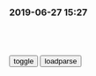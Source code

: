 ### 2019-06-27 15:27

```note
```

<table id="tbc" style="white-space:pre-wrap">
</table>
<button onclick="toggleb()">toggle</button>
<button onclick="loadparse()">loadparse</button>
<br>
<!-- 🌸<br>🍅-　-🍑<hr>🍀 --> <textarea rows="30" cols="100" style="display: none" id="tar">

终虢合伙人

勾践，文种，
苟富贵，走狗烹。

山东六国合纵，
踌躇而雁行。

萧何，韩信，郦生，
交相害，兼相坑。

十八路诸侯分崩，
势利使人争。

吕布，丁原，董仲颖，
李傕郭汜大交兵，
凉州内耗空。
西北归马腾。

孙刘联盟，
赤壁，夷陵。

浪花淘尽英雄，
都付笑谈中。

崇焕，文龙。
达开，秀清。

湘军，绿营。
孙文，黄兴。

作霖，松龄，
学良，宇霆。

彭帅，林总。
要帮，小屏。

舟子，罗玉龙
冯君，沈勇鹏
牛裙，冯拱。
奇至，大冰。
达叔，周星星。
挚有二斑送残生，德芸实亡仅存名。

一人是条龙，十人反为虫。
合而不同谓双赢，浑身是铁几根钉？
彼此做对冲，三僧水桶空。
省下无用功，干啥啥可成。

董卓死后，西凉军团为什么会走向没落？
https://mbd.baidu.com/newspage/data/landingsuper?context=%7B%22nid%22%3A%22news_9468911245605075085%22%7D&n_type=1&p_from=3

<font size="1" style="color:#DCDCDC">2022-08-17</font>

铺凉席，烧火炕。
穿棉袄，钻冰箱。
咖啡送下安眠药，
生发剂掺脱毛膏。
先吃通便灵，
再服泻立停。
千把人烧大钱拦网，
一亿人费小钱番蔷。
消灭百万虢敏挡，
不死阵前死朝堂。
内耗喜羊羊，
乐坏灰红两太狼。

长沙持续高温 一冰雕馆里市民穿棉衣打麻将
http://society.huanqiu.com/photonew/2017-07/2878117.html

据日本《朝日新闻》18日披露，美g“gjm主基金会”迄今向至少103个反h团体提供了约9652万美元的资金援助，该基金会大半资金由美gzf提供。
来自 <http://www.mfa.gov.cn/web/fyrbt_673021/t1365177.shtml>

2016年5月20日外j部发言人h春莹主持例行记者会

美国防部顾问亲口承认美介入“占中” 巨资“助推民主”
来自 <http://world.huanqiu.com/exclusive/2016-10/9597959.html>

　FW之父:　FW和　pn之间的战争是场永久战
来自 <http://www.360doc.com/content/12/0306/20/8501426_192292401.shtml>

骑白马的不一定是唐僧

悉达多说：骑白马的不一定是王子，还有可能是唐僧。
白马说：不信教的不一定是无神论者，还有可能是动物。

骑白马的不一定是唐僧，他可能还是……结果让人目瞪口呆
https://www.sohu.com/a/209085560_245283

犯罪嫌疑人朱某因生活拮据，冒充zgrmj放j二二零医院现役陆j副连长，骗取被害人一匹白色蒙古马，价值16000余元。

謎は全て解けた

语文是数学老师教的，数学是体育老师教的。
体育是江田岛的学长教的，学成之后用在了语文老师身上。
所以语文老师斯得早，謎は全て解けた。

“一切谜底都解开了”的日语怎么说？【金田一吧】_百度贴吧
https://tieba.baidu.com/p/1406554151

謎は全て解けた na zo ha su be te to ke ta

2021/9/14下午3:16:46

没有一个日本青年可以没精神地走出江田岛|平田|片山_网易订阅
https://www.163.com/dy/article/FN21JFQT05311J7S.html

https://nimg.ws.126.net/?url=http%3A%2F%2Fdingyue.ws.126.net%2F2020%2F0921%2F45ece2aej00qgzpp9000fc000hs009om.jpg&thumbnail=650x2147483647&quality=80&type=jpg

2021/9/14下午2:55:11

搞笑《语文老师死的早，鲁大爷也很无奈啊》
https://baijiahao.baidu.com/s?id=1597625033510601155&wfr=spider&for=pc

https://t12.baidu.com/it/u=2903754188,1624684129&fm=173
2021/9/14下午2:52:29

这样运动，才能真正实现减肥的目的
https://baijiahao.baidu.com/s?id=1600157537136131135&wfr=spider&for=pc

不三不四搞文艺，流流氓氓搞体育——“文体不分家

2021/9/14下午2:39:11

揭秘四人帮御用写作班子“梁效”成员最终结局-搜狐
https://history.sohu.com/20130619/n379266940.shtml

2021/9/14下午2:43:21

</textarea> <!-- 🍀<br>🍑-　-🍅<hr>🌸 -->

```tip
```

<script src="https://cdn.jsdelivr.net/npm/jquery@3.5.1/dist/jquery.min.js"></script>

<link rel="stylesheet" href="https://cdn.jsdelivr.net/gh/fancyapps/fancybox@3.5.7/dist/jquery.fancybox.min.css" />
<script src="https://cdn.jsdelivr.net/gh/fancyapps/fancybox@3.5.7/dist/jquery.fancybox.min.js"></script>

<script type="text/javascript">

var __urlRegex = /(\b(https?|ftp|file):\/\/[-A-Z0-9+&@#\/%?=~_|!:,.;]*[-A-Z0-9+&@#\/%=~_|])/ig;
var __imgRegex = /\.(?:jpe?g|gif|png)$/i;

loadparse();

function parseURL($string){

    var exp = __urlRegex;
    return $string.replace(exp,function(match){
            __imgRegex.lastIndex=0;
            if(__imgRegex.test(match)){
                return '<a data-fancybox="gallery" href="' + match.replace("/p=700", "")
                 + '"><img src="' + match.replace("/p=700", "/p=160x200")+'" width="64"></a>';
            }
            else{
                return '<a href="' + match + '" target="_blank">' + match + '</a>';
            }
        }
    );
}

function loadparse() {
  tbc.innerHTML = parseURL(tar.value);
}

function toggleb() {
  var x = document.getElementById("tar");
  if (x.style.display === "none") {
    x.style.display = "";
  } else {
    x.style.display = "none";
  }
}

</script>
